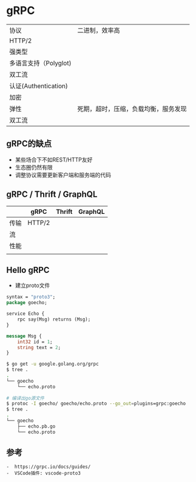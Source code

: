 # gRPC



|                       |                |
| --------------------- | -------------- |
| 协议                  | 二进制，效率高 |
| HTTP/2                |                |
| 强类型                |                |
| 多语言支持（Polyglot) |                |
| 双工流                |                |
| 认证(Authentication)                |                |
| 加密                |                |
| 弹性                |    死期，超时，压缩，负载均衡，服务发现            |
| 双工流                |                |

## gRPC的缺点
 - 某些场合下不如REST/HTTP友好
 - 生态圈仍然有限
 - 调整协议需要更新客户端和服务端的代码

## gRPC / Thrift / GraphQL

|      | gRPC   | Thrift | GraphQL |
| ---- | ------ | ------ | ------- |
| 传输 | HTTP/2 |        |         |
| 流   |        |        |         |
| 性能 |        |        |         |
|      |        |        |         |



## Hello gRPC

- 建立proto文件

```protobuf
syntax = "proto3";
package goecho;

service Echo {
    rpc say(Msg) returns (Msg);
}

message Msg {
    int32 id = 1;
    string text = 2;
}
```



```sh
$ go get -u google.golang.org/grpc
$ tree .
.
└── goecho
    └── echo.proto
    
# 编译出go源文件
$ protoc -I goecho/ goecho/echo.proto --go_out=plugins=grpc:goecho   
$ tree .
.
└── goecho
    ├── echo.pb.go
    └── echo.proto
```



## 参考

	-  https://grpc.io/docs/guides/
	-  VSCode插件: vscode-proto3